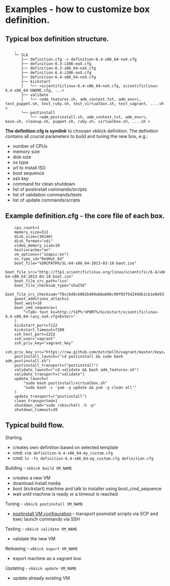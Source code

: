 # Examples - how to customize box definition.

## Typical box definition structure.

```
    .
    └─ SL6
       ├── definition.cfg -> definition-6.4-x86_64-noX.cfg
       ├── definition-6.3-i386-noX.cfg
       ├── definition-6.3-x86_64-noX.cfg
       ├── definition-6.4-i386-noX.cfg
       ├── definition-6.4-x86_64-noX.cfg
       ├── kickstart
       │   └── <scientificlinux-6.4-x86_64-noX.cfg, scientificlinux-6.4-x86_64-GNOME.cfg, ...>
       ├── validate
       │   └── <adm_features.sh, adm_context.txt, adm_envrc, test_puppet.sh, test_ruby.sh, test_virtualbox.sh, test_vagrant, ....sh >
       └── postinstall
           └── <adm_postinstall.sh, adm_context.txt, adm_envrc, base.sh, cleanup.sh, puppet.sh, ruby.sh, virtualbox.sh, ....sh >
```

**The definition.cfg is symlink** to choosen vbkick definition. The definition contains all crucial parameters to build and tuning the new box, e.g.:

 - number of CPUs
 - memory size
 - disk size
 - os type
 - url to install ISO
 - boot sequence
 - ssh key
 - command for clean shutdown
 - list of postinstall commands/scripts
 - list of validation commands/tests
 - list of update commands/scripts

## Example definition.cfg - the core file of each box.

```
    cpu_count=1
    memory_size=512
    disk_size=(10140)
    disk_format="vdi"
    video_memory_size=10
    hostiocache="on"
    vm_options=("ioapic:on")
    os_type_id="RedHat_64"
    boot_file="%SRCPATH%/SL-64-x86_64-2013-03-18-boot.iso"
    boot_file_src="http://ftp1.scientificlinux.org/linux/scientific/6.4/x86_64/iso/SL-64-x86_64-2013-03-18-boot.iso"
    boot_file_src_path="iso"
    boot_file_checksum_type="sha256"
    boot_file_src_checksum="f0ccbd8cb802b489ab6a606c90f05f5d249db1cb1e0e931dbb703240b4d97d8c"
    guest_additions_attach=1
    boot_wait=10
    boot_cmd_sequence=(
        "<Tab> text ks=http://%IP%:%PORT%/kickstart/scientificlinux-6.4-x86_64-lazy_noX.cfg<Enter>"
    )
    kickstart_port=7122
    kickstart_timeout=7200
    ssh_host_port=2222
    ssh_user="vagrant"
    ssh_priv_key="vagrant_key"
    ssh_priv_key_src="https://raw.github.com/mitchellh/vagrant/master/keys/vagrant"
    postinstall_launch=("cd postinstall && sudo bash adm_postinstall.sh")
    postinstall_transport=("postinstall")
    validate_launch=("cd validate && bash adm_features.sh")
    validate_transport=("validate")
    update_launch=(
        "sudo bash postinstall/virtualbox.sh"
        "sudo bash -c 'yum -y update && yum -y clean all'"
    )
    update_transport=("postinstall")
    clean_transported=1
    shutdown_cmd="sudo /sbin/halt -h -p"
    shutdown_timeout=20
```

## Typical build flow.

Starting
 - creates own definition based on selected template
 - cmd: `vim definition-6.4-x86_64-my_custom.cfg`
 - cmd: `ln -fs definition-6.4-x86_64-my_custom.cfg definition.cfg`

Building - `vbkick build VM_NAME`
 - creates a new VM
 - download install media
 - boot (kickstart) machine and talk to installer using boot_cmd_sequence
 - wait until machine is ready or a timeout is reached

Tuning - `vbkick postinstall VM_NAME`
 - [postinstall VM configuration](../docs/POSTINSTALL.md) - transport posinstall scripts via SCP and exec launch commands via SSH

Testing - `vbkick validate VM_NAME`
 - validate the new VM

Releasing - `vbkick export VM_NAME`
 - export machine as a vagrant box

Updating - `vbkick update VM_NAME`
 - update already existing VM
